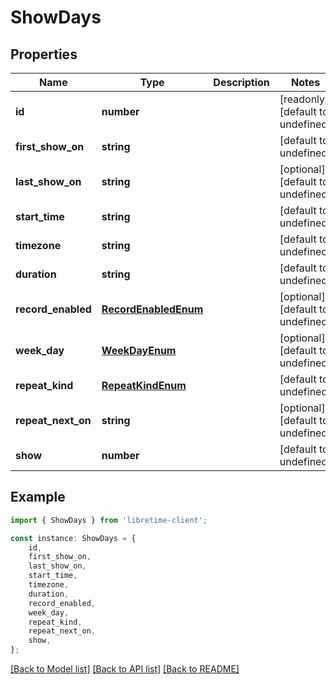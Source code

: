 # ShowDays


## Properties

Name | Type | Description | Notes
------------ | ------------- | ------------- | -------------
**id** | **number** |  | [readonly] [default to undefined]
**first_show_on** | **string** |  | [default to undefined]
**last_show_on** | **string** |  | [optional] [default to undefined]
**start_time** | **string** |  | [default to undefined]
**timezone** | **string** |  | [default to undefined]
**duration** | **string** |  | [default to undefined]
**record_enabled** | [**RecordEnabledEnum**](RecordEnabledEnum.md) |  | [optional] [default to undefined]
**week_day** | [**WeekDayEnum**](WeekDayEnum.md) |  | [optional] [default to undefined]
**repeat_kind** | [**RepeatKindEnum**](RepeatKindEnum.md) |  | [default to undefined]
**repeat_next_on** | **string** |  | [optional] [default to undefined]
**show** | **number** |  | [default to undefined]

## Example

```typescript
import { ShowDays } from 'libretime-client';

const instance: ShowDays = {
    id,
    first_show_on,
    last_show_on,
    start_time,
    timezone,
    duration,
    record_enabled,
    week_day,
    repeat_kind,
    repeat_next_on,
    show,
};
```

[[Back to Model list]](../README.md#documentation-for-models) [[Back to API list]](../README.md#documentation-for-api-endpoints) [[Back to README]](../README.md)
